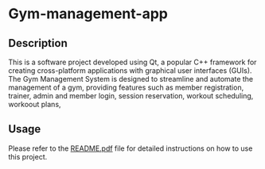 # Gym-management-app

## Description

This is a software project developed using Qt, a popular C++ framework for creating cross-platform applications with graphical user interfaces (GUIs). The Gym Management System is designed to streamline and automate the management of a gym, providing features such as member registration, trainer, admin  and member login, session reservation, workout scheduling, workoout plans,


## Usage

Please refer to the [README.pdf](./README.pdf) file for detailed instructions on how to use this project.

